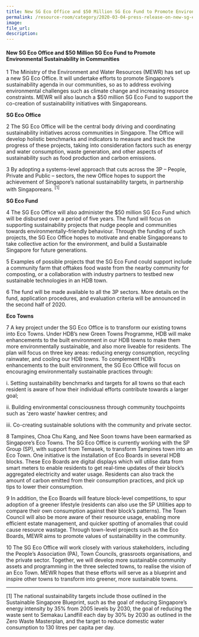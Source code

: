 ```yaml
---  
title: New SG Eco Office and $50 Million SG Eco Fund to Promote Environmental Sustainability in Communities  
permalink: /resource-room/category/2020-03-04-press-release-on-new-sg-eco-office-and-sg-eco-fund/  
image:  
file_url:  
description:  
---  
```


####  New SG Eco Office and $50 Million SG Eco Fund to Promote Environmental Sustainability in Communities  

1 The Ministry of the Environment and Water Resources (MEWR) has set up a new SG Eco Office. It will undertake efforts to promote Singapore’s sustainability agenda in our communities, so as to address evolving environmental challenges such as climate change and increasing resource constraints. MEWR will also launch a $50 million SG Eco Fund to support the co-creation of sustainability initiatives with Singaporeans.  

**SG Eco Office**  

2 The SG Eco Office will be the central body driving and coordinating sustainability initiatives across communities in Singapore. The Office will develop holistic benchmarks and indicators to measure and track the progress of these projects, taking into consideration factors such as energy and water consumption, waste generation, and other aspects of sustainability such as food production and carbon emissions.  

3 By adopting a systems-level approach that cuts across the 3P – People, Private and Public – sectors, the new Office hopes to support the achievement of Singapore’s national sustainability targets, in partnership with Singaporeans. <sup>[1]</sup>  

**SG Eco Fund**  

4 The SG Eco Office will also administer the $50 million SG Eco Fund which will be disbursed over a period of five years. The fund will focus on supporting sustainability projects that nudge people and communities towards environmentally-friendly behaviour. Through the funding of such projects, the SG Eco Office hopes to motivate and enable Singaporeans to take collective action for the environment, and build a Sustainable Singapore for future generations.  

5 Examples of possible projects that the SG Eco Fund could support include a community farm that offtakes food waste from the nearby community for composting, or a collaboration with industry partners to testbed new sustainable technologies in an HDB town.  

6 The fund will be made available to all the 3P sectors. More details on the fund, application procedures, and evaluation criteria will be announced in the second half of 2020.  

**Eco Towns**  

7 A key project under the SG Eco Office is to transform our existing towns into Eco Towns. Under HDB’s new Green Towns Programme, HDB will make enhancements to the built environment in our HDB towns to make them more environmentally sustainable, and also more liveable for residents. The plan will focus on three key areas: reducing energy consumption, recycling rainwater, and cooling our HDB towns. To complement HDB’s enhancements to the built environment, the SG Eco Office will focus on encouraging environmentally sustainable practices through:  

   i. Setting sustainability benchmarks and targets for all towns so that each resident is aware of how their individual efforts contribute towards a larger goal;  
   
   ii. Building environmental consciousness through community touchpoints such as ‘zero waste’ hawker centres; and  
   
   iii. Co-creating sustainable solutions with the community and private sector.  

8 Tampines, Choa Chu Kang, and Nee Soon towns have been earmarked as Singapore’s Eco Towns. The SG Eco Office is currently working with the SP Group (SP), with support from Temasek, to transform Tampines town into an Eco Town. One initiative is the installation of Eco Boards in several HDB blocks. These Eco Boards are digital displays which will utilise data from smart meters to enable residents to get real-time updates of their block’s aggregated electricity and water usage. Residents can also track the amount of carbon emitted from their consumption practices, and pick up tips to lower their consumption.  

9 In addition, the Eco Boards will feature block-level competitions, to spur adoption of a greener lifestyle (residents can also use the SP Utilities app to compare their own consumption against their block’s patterns). The Town Council will also be more aware of their resource usage, enabling more efficient estate management, and quicker spotting of anomalies that could cause resource wastage. Through town-level projects such as the Eco Boards, MEWR aims to promote values of sustainability in the community.  

10 The SG Eco Office will work closely with various stakeholders, including the People’s Association (PA), Town Councils, grassroots organisations, and the private sector. Together, we will develop more sustainable community assets and programming in the three selected towns, to realise the vision of an Eco Town. MEWR hopes that these efforts will serve as a blueprint and inspire other towns to transform into greener, more sustainable towns.  

-----  
[1] The national sustainability targets include those outlined in the Sustainable Singapore Blueprint, such as the goal of reducing Singapore’s energy intensity by 35% from 2005 levels by 2030, the goal of reducing the waste sent to Semakau Landfill each day by 30% by 2030 as outlined in the Zero Waste Masterplan, and the target to reduce domestic water consumption to 130 litres per capita per day.
